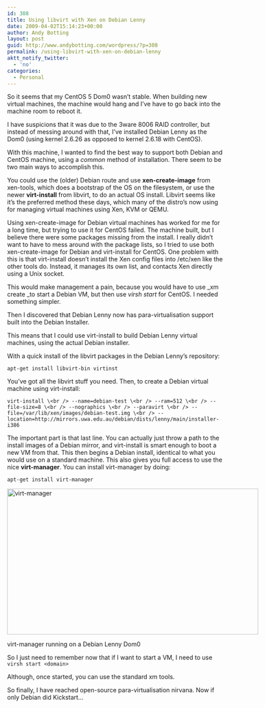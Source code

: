 ```yaml
---
id: 308
title: Using libvirt with Xen on Debian Lenny
date: 2009-04-02T15:14:23+00:00
author: Andy Botting
layout: post
guid: http://www.andybotting.com/wordpress/?p=308
permalink: /using-libvirt-with-xen-on-debian-lenny
aktt_notify_twitter:
  - 'no'
categories:
  - Personal
---
```

So it seems that my CentOS 5 Dom0 wasn&#8217;t stable. When building new virtual machines, the machine would hang and I&#8217;ve have to go back into the machine room to reboot it.

I have suspicions that it was due to the 3ware 8006 RAID controller, but instead of messing around with that, I&#8217;ve installed Debian Lenny as the Dom0 (using kernel 2.6.26 as opposed to kernel 2.6.18 with CentOS).

With this machine, I wanted to find the best way to support both Debian and CentOS machine, using a _common_ method of installation. There seem to be two main ways to accomplish this.

You could use the (older) Debian route and use **xen-create-image** from xen-tools, which does a bootstrap of the OS on the filesystem, or use the newer **virt-install** from libvirt, to do an actual OS install. Libvirt seems like it&#8217;s the preferred method these days, which many of the distro&#8217;s now using for managing virtual machines using Xen, KVM or QEMU.

Using xen-create-image for Debian virtual machines has worked for me for a long time, but trying to use it for CentOS failed. The machine built, but I believe there were some packages missing from the install. I really didn&#8217;t want to have to mess around with the package lists, so I tried to use both xen-create-image for Debian and virt-install for CentOS. One problem with this is that virt-install doesn&#8217;t install the Xen config files into /etc/xen like the other tools do. Instead, it manages its own list, and contacts Xen directly using a Unix socket.

This would make management a pain, because you would have to use _xm create <domain>_to start a Debian VM, but then use _virsh start <domain>_ for CentOS. I needed something simpler.

Then I discovered that Debian Lenny now has para-virtualisation support built into the Debian Installer.

This means that I could use virt-install to build Debian Lenny virtual machines, using the actual Debian installer.

With a quick install of the libvirt packages in the Debian Lenny&#8217;s repository:

`apt-get install libvirt-bin virtinst`

You&#8217;ve got all the libvirt stuff you need. Then, to create a Debian virtual machine using virt-install:

`virt-install \<br />
--name=debian-test \<br />
--ram=512 \<br />
--file-size=8 \<br />
--nographics \<br />
--paravirt \<br />
--file=/var/lib/xen/images/debian-test.img \<br />
--location=http://mirrors.uwa.edu.au/debian/dists/lenny/main/installer-i386`

The important part is that last line. You can actually just throw a path to the install images of a Debian mirror, and virt-install is smart enough to boot a new VM from that. This then begins a Debian install, identical to what you would use on a standard machine. This also gives you full access to use the nice **virt-manager**. You can install virt-manager by doing:

`apt-get install virt-manager`

<div id="attachment_310" style="width: 595px" class="wp-caption alignnone">
  <img class="size-full wp-image-310" title="screenshot-virtual-machine-manager" src="http://www.andybotting.com/wordpress/wp-content/uploads/screenshot-virtual-machine-manager.png" alt="virt-manager" width="585" height="340" srcset="http://www.andybotting.com/wp-content/uploads/screenshot-virtual-machine-manager.png 585w, http://www.andybotting.com/wp-content/uploads/screenshot-virtual-machine-manager-300x174.png 300w" sizes="(max-width: 585px) 100vw, 585px" />
  
  <p class="wp-caption-text">
    virt-manager running on a Debian Lenny Dom0
  </p>
</div>

So I just need to remember now that if I want to start a VM, I need to use `virsh start <domain>`

Although, once started, you can use the standard xm tools. 

So finally, I have reached open-source para-virtualisation nirvana. Now if only Debian did Kickstart&#8230;